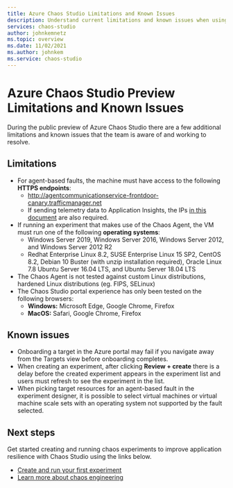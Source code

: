 ```yaml
---
title: Azure Chaos Studio Limitations and Known Issues
description: Understand current limitations and known issues when using Azure Chaos Studio.
services: chaos-studio
author: johnkemnetz
ms.topic: overview
ms.date: 11/02/2021
ms.author: johnkem
ms.service: chaos-studio
---
```


# Azure Chaos Studio Preview Limitations and Known Issues

During the public preview of Azure Chaos Studio there are a few additional limitations and known issues that the team is aware of and working to resolve.

## Limitations

* For agent-based faults, the machine must have access to the following **HTTPS endpoints**:
    * http://agentcommunicationservice-frontdoor-canary.trafficmanager.net 
    * If sending telemetry data to Application Insights, the IPs [in this document](../azure-monitor/app/ip-addresses.md) are also required.
* If running an experiment that makes use of the Chaos Agent, the VM must run one of the following **operating systems**:
    * Windows Server 2019, Windows Server 2016, Windows Server 2012, and Windows Server 2012 R2
    * Redhat Enterprise Linux 8.2, SUSE Enterprise Linux 15 SP2, CentOS 8.2, Debian 10 Buster (with unzip installation required), Oracle Linux 7.8 Ubuntu Server 16.04 LTS, and Ubuntu Server 18.04 LTS
* The Chaos Agent is not tested against custom Linux distributions, hardened Linux distributions (eg. FIPS, SELinux)
* The Chaos Studio portal experience has only been tested on the following browsers:
    * **Windows:** Microsoft Edge, Google Chrome, Firefox
    * **MacOS:** Safari, Google Chrome, Firefox

## Known issues
* Onboarding a target in the Azure portal may fail if you navigate away from the Targets view before onboarding completes.
* When creating an experiment, after clicking **Review + create** there is a delay before the created experiment appears in the experiment list and users must refresh to see the experiment in the list.
* When picking target resources for an agent-based fault in the experiment designer, it is possible to select virtual machines or virtual machine scale sets with an operating system not supported by the fault selected.


## Next steps
Get started creating and running chaos experiments to improve application resilience with Chaos Studio using the links below.
- [Create and run your first experiment](chaos-studio-tutorial-service-direct.md)
- [Learn more about chaos engineering](chaos-studio-chaos-engineering-overview.md)
